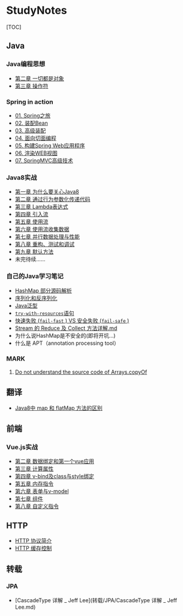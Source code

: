 # StudyNotes

[TOC]

## Java

### Java编程思想

- [第二章 一切都是对象](https://github.com/zhangzhaolin/StudyNotes/blob/master/Java/Java%E7%BC%96%E7%A8%8B%E6%80%9D%E6%83%B3%E7%AC%AC%E5%9B%9B%E7%89%88/%E7%AC%AC%E4%BA%8C%E7%AB%A0%20%E4%B8%80%E5%88%87%E9%83%BD%E6%98%AF%E5%AF%B9%E8%B1%A1.md)
- [第三章 操作符](https://github.com/zhangzhaolin/StudyNotes/blob/master/Java/Java%E7%BC%96%E7%A8%8B%E6%80%9D%E6%83%B3%E7%AC%AC%E5%9B%9B%E7%89%88/%E7%AC%AC%E4%B8%89%E7%AB%A0%20%E6%93%8D%E4%BD%9C%E7%AC%A6.md)

### Spring in action

- [01. Spring之旅](https://github.com/zhangzhaolin/StudyNotes/blob/master/Java/Spring%20In%20Action/01.%20Spring%E4%B9%8B%E6%97%85.md)
- [02. 装配Bean](https://github.com/zhangzhaolin/StudyNotes/blob/master/Java/Spring%20In%20Action/02.%20%E8%A3%85%E9%85%8DBean.md)
- [03. 高级装配](https://github.com/zhangzhaolin/StudyNotes/blob/master/Java/Spring%20In%20Action/03.%20%E9%AB%98%E7%BA%A7%E8%A3%85%E9%85%8D.md)
- [04. 面向切面编程](https://github.com/zhangzhaolin/StudyNotes/blob/master/Java/Spring%20In%20Action/04.%20%E9%9D%A2%E5%90%91%E5%88%87%E9%9D%A2%E7%9A%84Spring.md)
- [05. 构建Spring Web应用程序](https://github.com/zhangzhaolin/StudyNotes/blob/master/Java/Spring%20In%20Action/05.%20%E6%9E%84%E5%BB%BASpring%20Web%E5%BA%94%E7%94%A8%E7%A8%8B%E5%BA%8F.md)
- [06. 渲染WEB视图](https://github.com/zhangzhaolin/StudyNotes/blob/master/Java/Spring%20In%20Action/06.%20%E6%B8%B2%E6%9F%93WEB%E8%A7%86%E5%9B%BE.md)
- [07. SpringMVC高级技术](https://github.com/zhangzhaolin/StudyNotes/blob/master/Java/Spring%20In%20Action/07.%20SpringMVC%E9%AB%98%E7%BA%A7%E6%8A%80%E6%9C%AF.md)

### Java8实战

- [第一章 为什么要关心Java8](https://github.com/zhangzhaolin/StudyNotes/blob/master/Java/Java8%E5%AE%9E%E6%88%98/1.%20%E4%B8%BA%E4%BB%80%E4%B9%88%E8%A6%81%E5%85%B3%E5%BF%83Java8.md)
- [第二章 通过行为参数化传递代码](https://github.com/zhangzhaolin/StudyNotes/blob/master/Java/Java8%E5%AE%9E%E6%88%98/2.%20%E9%80%9A%E8%BF%87%E8%A1%8C%E4%B8%BA%E5%8F%82%E6%95%B0%E5%8C%96%E4%BC%A0%E9%80%92%E4%BB%A3%E7%A0%81.md)
- [第三章 Lambda表达式](https://github.com/zhangzhaolin/StudyNotes/blob/master/Java/Java8%E5%AE%9E%E6%88%98/3.%20Lambda%E8%A1%A8%E8%BE%BE%E5%BC%8F.md)
- [第四章 引入流](https://github.com/zhangzhaolin/StudyNotes/blob/master/Java/Java8%E5%AE%9E%E6%88%98/4.%20%E5%BC%95%E5%85%A5%E6%B5%81.md)
- [第五章 使用流](https://github.com/zhangzhaolin/StudyNotes/blob/master/Java/Java8%E5%AE%9E%E6%88%98/5.%20%E4%BD%BF%E7%94%A8%E6%B5%81.md)
- [第六章 使用流收集数据](https://github.com/zhangzhaolin/StudyNotes/blob/master/Java/Java8%E5%AE%9E%E6%88%98/6.%20%E7%94%A8%E6%B5%81%E6%94%B6%E9%9B%86%E6%95%B0%E6%8D%AE.md)
- [第七章 并行数据处理与性能](https://github.com/zhangzhaolin/StudyNotes/blob/master/Java/Java8%E5%AE%9E%E6%88%98/7.%20%E5%B9%B6%E8%A1%8C%E6%95%B0%E6%8D%AE%E5%A4%84%E7%90%86%E4%B8%8E%E6%80%A7%E8%83%BD.md)
- [第八章 重构、测试和调试](https://github.com/zhangzhaolin/StudyNotes/blob/master/Java/Java8%E5%AE%9E%E6%88%98/8.%20%E9%87%8D%E6%9E%84%E3%80%81%E6%B5%8B%E8%AF%95%E5%92%8C%E8%B0%83%E8%AF%95.md)
- [第九章 默认方法](https://github.com/zhangzhaolin/StudyNotes/blob/master/Java/Java8%E5%AE%9E%E6%88%98/9.%20%E9%BB%98%E8%AE%A4%E6%96%B9%E6%B3%95.md)
- 未完待续……

### 自己的Java学习笔记

- [HashMap 部分源码解析](https://github.com/zhangzhaolin/StudyNotes/blob/master/Java/%E8%87%AA%E5%B7%B1%E7%9A%84Java%E7%AC%94%E8%AE%B0/HashMap%E6%BA%90%E7%A0%81%E5%88%86%E6%9E%90/HashMap%E6%BA%90%E7%A0%81%E5%88%86%E6%9E%90%E2%80%94%E2%80%94put%E5%92%8Cget%EF%BC%88%E6%80%BB%EF%BC%89.md)
- [序列化和反序列化](https://github.com/zhangzhaolin/StudyNotes/blob/master/Java/%E8%87%AA%E5%B7%B1%E7%9A%84Java%E7%AC%94%E8%AE%B0/%E5%BA%8F%E5%88%97%E5%8C%96%E5%92%8C%E5%8F%8D%E5%BA%8F%E5%88%97%E5%8C%96.md)
- [Java泛型](https://github.com/zhangzhaolin/StudyNotes/blob/master/Java/%E8%87%AA%E5%B7%B1%E7%9A%84Java%E7%AC%94%E8%AE%B0/Java%E6%B3%9B%E5%9E%8B.md)
- [`try-with-resources`语句](https://github.com/zhangzhaolin/StudyNotes/blob/master/Java/%E8%87%AA%E5%B7%B1%E7%9A%84Java%E7%AC%94%E8%AE%B0/try-with-resources%20%E8%AF%AD%E5%8F%A5.md)
- [快速失败 (`fail-fast` ) VS 安全失败 (`fail-safe` ) ](https://github.com/zhangzhaolin/StudyNotes/blob/master/Java/%E8%87%AA%E5%B7%B1%E7%9A%84Java%E7%AC%94%E8%AE%B0/%E5%BF%AB%E9%80%9F%E5%A4%B1%E8%B4%A5%EF%BC%88fail-fast%EF%BC%89%E5%92%8C%E5%AE%89%E5%85%A8%E5%A4%B1%E8%B4%A5%EF%BC%88fail-safe%EF%BC%89.md)
- [Stream 的 Reduce 及 Collect 方法详解.md](https://github.com/zhangzhaolin/StudyNotes/blob/master/Java/%E8%87%AA%E5%B7%B1%E7%9A%84Java%E7%AC%94%E8%AE%B0/Stream%20%E7%9A%84%20Reduce%20%E5%8F%8A%20Collect%20%E6%96%B9%E6%B3%95%E8%AF%A6%E8%A7%A3.md)
- 为什么说HashMap是不安全的(即将开坑...)
- 什么是 APT（annotation processing tool）

### MARK

1. [Do not understand the source code of Arrays.copyOf](https://stackoverflow.com/questions/29494800/do-not-understand-the-source-code-of-arrays-copyof)

## 翻译

- [Java8中 map 和 flatMap 方法的区别](翻译/Java8中map和flatMap方法的区别.md)

## 前端

### Vue.js实战

- [第二章 数据绑定和第一个vue应用](https://github.com/zhangzhaolin/StudyNotes/blob/master/%E5%89%8D%E7%AB%AF/vue/%E6%95%B0%E6%8D%AE%E7%BB%91%E5%AE%9A%E5%92%8C%E7%AC%AC%E4%B8%80%E4%B8%AAVue%E5%BA%94%E7%94%A8.md)
- [第三章 计算属性](https://github.com/zhangzhaolin/StudyNotes/blob/master/%E5%89%8D%E7%AB%AF/vue/%E8%AE%A1%E7%AE%97%E5%B1%9E%E6%80%A7.md)
- [第四章 v-bind及class与style绑定](https://github.com/zhangzhaolin/StudyNotes/blob/master/%E5%89%8D%E7%AB%AF/vue/v-bind%E5%8F%8Aclass%E4%B8%8Estyle%E7%BB%91%E5%AE%9A.md)
- [第五章 内存指令](https://github.com/zhangzhaolin/StudyNotes/blob/master/%E5%89%8D%E7%AB%AF/vue/%E5%86%85%E7%BD%AE%E6%8C%87%E4%BB%A4.md)
- [第六章 表单与v-model](https://github.com/zhangzhaolin/StudyNotes/blob/master/%E5%89%8D%E7%AB%AF/vue/%E8%A1%A8%E5%8D%95%E4%B8%8Ev-model.md)
- [第七章 组件](https://github.com/zhangzhaolin/StudyNotes/blob/master/%E5%89%8D%E7%AB%AF/vue/%E7%AC%AC%E4%B8%83%E7%AB%A0%20%E7%BB%84%E4%BB%B6.md)
- [第八章 自定义指令](https://github.com/zhangzhaolin/StudyNotes/blob/master/%E5%89%8D%E7%AB%AF/vue/%E7%AC%AC%E5%85%AB%E7%AB%A0%20%E8%87%AA%E5%AE%9A%E4%B9%89%E6%8C%87%E4%BB%A4.md)

## HTTP

- [HTTP 协议简介](HTTP/HTTP协议简介.md)
- [HTTP 缓存控制](HTTP/HTTP缓存控制.md)

## 转载

### JPA

- [CascadeType 详解 _ Jeff Lee](转载/JPA/CascadeType 详解 _ Jeff Lee.md)

